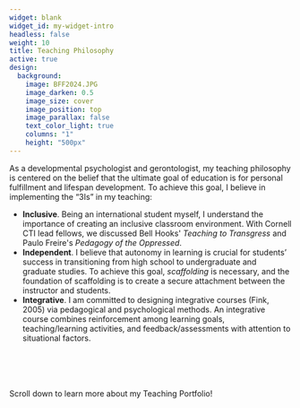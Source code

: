 ```yaml
---
widget: blank
widget_id: my-widget-intro
headless: false
weight: 10
title: Teaching Philosophy
active: true
design:
  background:
    image: BFF2024.JPG
    image_darken: 0.5
    image_size: cover
    image_position: top
    image_parallax: false
    text_color_light: true
    columns: "1"
    height: "500px"
---
```

As a developmental psychologist and gerontologist, my teaching philosophy is centered on the belief that the ultimate goal of education is for personal fulfillment and lifespan development. To achieve this goal, I believe in implementing the “3Is” in my teaching: 
- **Inclusive**. Being an international student myself, I understand the importance of creating an inclusive classroom environment. With Cornell CTI lead fellows, we discussed Bell Hooks' *Teaching to Transgress* and Paulo Freire's *Pedagogy of the Oppressed*.
- **Independent**. I believe that autonomy in learning is crucial for students’ success in transitioning from high school to undergraduate and graduate studies. To achieve this goal, *scaffolding* is necessary, and the foundation of scaffolding is to create a secure attachment between the instructor and students.
- **Integrative**. I am committed to designing integrative courses (Fink, 2005) via pedagogical and psychological methods. An integrative course combines reinforcement among learning goals, teaching/learning activities, and feedback/assessments with attention to situational factors.

 \
 \
 \
 \
Scroll down to learn more about my Teaching Portfolio!




